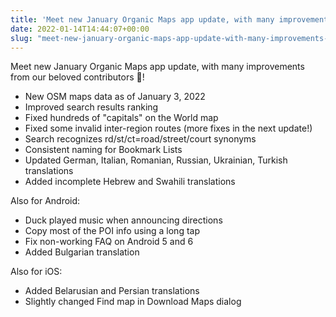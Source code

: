 ```yaml
---
title: 'Meet new January Organic Maps app update, with many improvements from our beloved contributors 🙏'
date: 2022-01-14T14:44:07+00:00
slug: "meet-new-january-organic-maps-app-update-with-many-improvements-from-our-beloved-contributors"
---
```


Meet new January Organic Maps app update, with many improvements from our beloved contributors 🙏!

* New OSM maps data as of January 3, 2022
* Improved search results ranking
* Fixed hundreds of "capitals" on the World map
* Fixed some invalid inter-region routes (more fixes in the next update!)
* Search recognizes rd/st/ct=road/street/court synonyms
* Consistent naming for Bookmark Lists
* Updated German, Italian, Romanian, Russian, Ukrainian, Turkish translations
* Added incomplete Hebrew and Swahili translations

Also for Android:
* Duck played music when announcing directions
* Copy most of the POI info using a long tap
* Fix non-working FAQ on Android 5 and 6
* Added Bulgarian translation

Also for iOS:
* Added Belarusian and Persian translations
* Slightly changed Find map in Download Maps dialog
